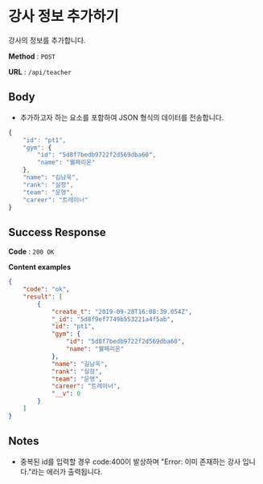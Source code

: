 # 강사 정보 추가하기

강사의 정보를 추가합니다.

**Method** : `POST`

**URL** : `/api/teacher`

## Body
* 추가하고자 하는 요소를 포함하여 JSON 형식의 데이터를 전송합니다.
```javascript
{
    "id": "pt1",
    "gym": {
        "id": "5d8f7bedb9722f2d569dba60",
        "name": "웰페리온"
    },
    "name": "김남욱",
    "rank": "실장",
    "team": "운영",
    "career": "트레이너"
}
```

## Success Response

**Code** : `200 OK`

**Content examples**

```json
{
    "code": "ok",
    "result": [
        {
            "create_t": "2019-09-28T16:08:39.054Z",
            "_id": "5d8f9ef7749b553221a4f5ab",
            "id": "pt1",
            "gym": {
                "id": "5d8f7bedb9722f2d569dba60",
                "name": "웰페리온"
            },
            "name": "김남욱",
            "rank": "실장",
            "team": "운영",
            "career": "트레이너",
            "__v": 0
        }
    ]
}
```

## Notes
* 중복된 id를 입력할 경우 code:400이 발상하며 "Error: 이미 존재하는 강사 입니다."라는 에러가 출력됩니다.